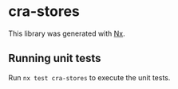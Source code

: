 # cra-stores

This library was generated with [Nx](https://nx.dev).

## Running unit tests

Run `nx test cra-stores` to execute the unit tests.

